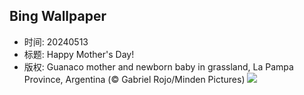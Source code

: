 ## Bing Wallpaper
- 时间: 20240513
- 标题: Happy Mother's Day!
- 版权: Guanaco mother and newborn baby in grassland, La Pampa Province, Argentina (© Gabriel Rojo/Minden Pictures)
![](https://cn.bing.com/th?id=OHR.GuanacoMother_EN-US1023542218_UHD.jpg&rf=LaDigue_UHD.jpg&pid=hp&w=3840&h=2160&rs=1&c=4)
